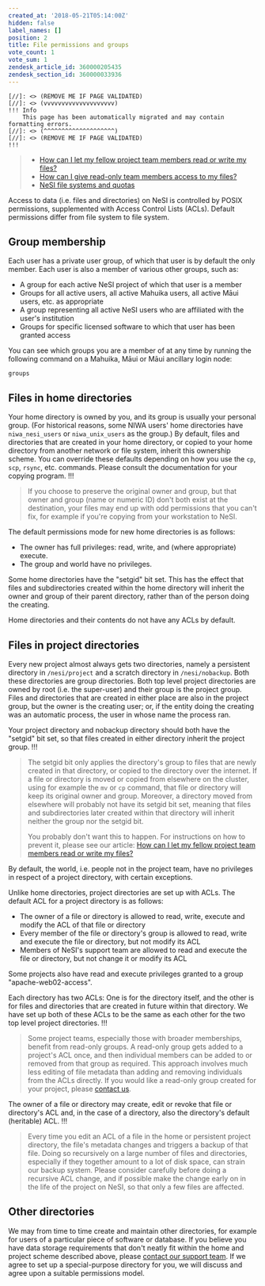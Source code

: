 ```yaml
---
created_at: '2018-05-21T05:14:00Z'
hidden: false
label_names: []
position: 2
title: File permissions and groups
vote_count: 1
vote_sum: 1
zendesk_article_id: 360000205435
zendesk_section_id: 360000033936
---
```



    [//]: <> (REMOVE ME IF PAGE VALIDATED)
    [//]: <> (vvvvvvvvvvvvvvvvvvvv)
    !!! Info
        This page has been automatically migrated and may contain formatting errors.
    [//]: <> (^^^^^^^^^^^^^^^^^^^^)
    [//]: <> (REMOVE ME IF PAGE VALIDATED)
    !!!
>
> -   [How can I let my fellow project team members read or write my
>     files?](https://support.nesi.org.nz/hc/en-gb/articles/360001237915)
> -   [How can I give read-only team members access to my
>     files?](https://support.nesi.org.nz/hc/en-gb/articles/4401821809679)
> -   [NeSI file systems and
>     quotas](https://support.nesi.org.nz/hc/en-gb/articles/360000177256)

Access to data (i.e. files and directories) on NeSI is controlled by
POSIX permissions, supplemented with Access Control Lists (ACLs).
Default permissions differ from file system to file system.

## Group membership

Each user has a private user group, of which that user is by default the
only member. Each user is also a member of various other groups, such
as:

-   A group for each active NeSI project of which that user is a member
-   Groups for all active users, all active Mahuika users, all active
    Māui users, etc. as appropriate
-   A group representing all active NeSI users who are affiliated with
    the user's institution
-   Groups for specific licensed software to which that user has been
    granted access

You can see which groups you are a member of at any time by running the
following command on a Mahuika, Māui or Māui ancillary login node:

    groups

## Files in home directories

Your home directory is owned by you, and its group is usually your
personal group. (For historical reasons, some NIWA users' home
directories have `niwa_nesi_users` or `niwa_unix_users` as the group.)
By default, files and directories that are created in your home
directory, or copied to your home directory from another network or file
system, inherit this ownership scheme. You can override these defaults
depending on how you use the `cp`, `scp`, `rsync`, etc. commands. Please
consult the documentation for your copying program.
!!!
>
> If you choose to preserve the original owner and group, but that owner
> and group (name or numeric ID) don't both exist at the destination,
> your files may end up with odd permissions that you can't fix, for
> example if you're copying from your workstation to NeSI.

The default permissions mode for new home directories is as follows:

-   The owner has full privileges: read, write, and (where appropriate)
    execute.
-   The group and world have no privileges.

Some home directories have the "setgid" bit set. This has the effect
that files and subdirectories created within the home directory will
inherit the owner and group of their parent directory, rather than of
the person doing the creating.

Home directories and their contents do not have any ACLs by default.

## Files in project directories

Every new project almost always gets two directories, namely a
persistent directory in `/nesi/project` and a scratch directory in
`/nesi/nobackup`. Both these directories are group directories. Both top
level project directories are owned by root (i.e. the super-user) and
their group is the project group. Files and directories that are created
in either place are also in the project group, but the owner is the
creating user; or, if the entity doing the creating was an automatic
process, the user in whose name the process ran.

Your project directory and nobackup directory should both have the
"setgid" bit set, so that files created in either directory inherit the
project group.
!!!
>
> The setgid bit only applies the directory's group to files that are
> newly created in that directory, or copied to the directory over the
> internet. If a file or directory is moved or copied from elsewhere on
> the cluster, using for example the `mv` or `cp` command, that file or
> directory will keep its original owner and group. Moreover, a
> directory moved from elsewhere will probably not have its setgid bit
> set, meaning that files and subdirectories later created within that
> directory will inherit neither the group nor the setgid bit.
>
> You probably don't want this to happen. For instructions on how to
> prevent it, please see our article: [How can I let my fellow project
> team members read or write my
> files?](https://support.nesi.org.nz/hc/en-gb/articles/360001237915)

By default, the world, i.e. people not in the project team, have no
privileges in respect of a project directory, with certain exceptions.

Unlike home directories, project directories are set up with ACLs. The
default ACL for a project directory is as follows:

-   The owner of a file or directory is allowed to read, write, execute
    and modify the ACL of that file or directory
-   Every member of the file or directory's group is allowed to read,
    write and execute the file or directory, but not modify its ACL
-   Members of NeSI's support team are allowed to read and execute the
    file or directory, but not change it or modify its ACL

Some projects also have read and execute privileges granted to a group
"apache-web02-access".

Each directory has two ACLs: One is for the directory itself, and the
other is for files and directories that are created in future within
that directory. We have set up both of these ACLs to be the same as each
other for the two top level project directories.
!!!
>
> Some project teams, especially those with broader memberships, benefit
> from read-only groups. A read-only group gets added to a project's ACL
> once, and then individual members can be added to or removed from that
> group as required. This approach involves much less editing of file
> metadata than adding and removing individuals from the ACLs directly.
> If you would like a read-only group created for your project, please
> [contact us](https://support.nesi.org.nz/hc/requests/new).

The owner of a file or directory may create, edit or revoke that file or
directory's ACL and, in the case of a directory, also the directory's
default (heritable) ACL.
!!!
>
> Every time you edit an ACL of a file in the home or persistent project
> directory, the file's metadata changes and triggers a backup of that
> file. Doing so recursively on a large number of files and directories,
> especially if they together amount to a lot of disk space, can strain
> our backup system. Please consider carefully before doing a recursive
> ACL change, and if possible make the change early on in the life of
> the project on NeSI, so that only a few files are affected.

## Other directories

We may from time to time create and maintain other directories, for
example for users of a particular piece of software or database. If you
believe you have data storage requirements that don't neatly fit within
the home and project scheme described above, please [contact our support
team](https://support.nesi.org.nz/hc/requests/new). If we agree to set
up a special-purpose directory for you, we will discuss and agree upon a
suitable permissions model.
